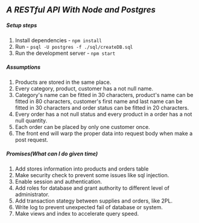 ## _A RESTful API With Node and Postgres_

##### Setup steps
1. Install dependencies - `npm install`
2. Run - `psql -U postgres -f ./sql/createDB.sql`
3. Run the development server - `npm start`

##### Assumptions
1. Products are stored in the same place.
2. Every category, product, customer has a not null name.
3. Category's name can be fitted in 30 characters, product's name can be
fitted in 80 characters, customer's first name and last name can be
fitted in 30 characters and order status can be fitted in 20 characters.
4. Every order has a not null status and every product in a order has a
not null quantity.
5. Each order can be placed by only one customer once.
6. The front end will warp the proper data into request body when make
a post request.

##### Promises(What can I do given time)
1. Add stores information into products and orders table
2. Make security check to prevent some issues like sql injection.
3. Enable session and authentication.
4. Add roles for database and grant authority to different level of
administrator.
5. Add transaction stategy between supplies and orders, like 2PL.
6. Write log to prevent unexpected fail of database or system.
4. Make views and index to accelerate query speed.
